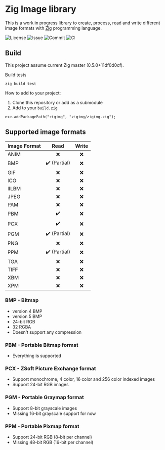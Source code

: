 # Zig Image library

This is a work in progress library to create, process, read and write different image formats with [Zig](https://ziglang.org/) programming language.

![License](https://img.shields.io/github/license/mlarouche/zigimg) ![Issue](https://img.shields.io/github/issues-raw/mlarouche/zigimg?style=flat) ![Commit](https://img.shields.io/github/last-commit/mlarouche/zigimg) ![CI](https://github.com/mlarouche/zigimg/workflows/CI/badge.svg)

## Build

This project assume current Zig master (0.5.0+11df0d0cf). 

Build tests
```
zig build test
```

How to add to your project:
1. Clone this repository or add as a submodule
1. Add to your `build.zig`
```
exe.addPackagePath("zigimg", "zigimg/zigimg.zig");
```


## Supported image formats

| Image Format  | Read          | Write  |
| ------------- |:-------------:|:------:|
| ANIM          | ❌            |❌     |
| BMP           | ✔️ (Partial)  |❌     |
| GIF           | ❌            |❌     |
| ICO           | ❌            |❌     |
| IILBM         | ❌            |❌     |
| JPEG          | ❌            |❌     |
| PAM           | ❌            |❌     |
| PBM           | ✔️            |❌     |
| PCX           | ✔️            |❌     |
| PGM           | ✔️ (Partial)  |❌     |
| PNG           | ❌            |❌     |
| PPM           | ✔️ (Partial)  |❌     |
| TGA           | ❌            |❌     |
| TIFF          | ❌            |❌     |
| XBM           | ❌            |❌     |
| XPM           | ❌            |❌     |

### BMP - Bitmap

* version 4 BMP
* version 5 BMP
* 24-bit RGB
* 32 RGBA
* Doesn't support any compression

### PBM - Portable Bitmap format

* Everything is supported

### PCX - ZSoft Picture Exchange format

* Support monochrome, 4 color, 16 color and 256 color indexed images
* Support 24-bit RGB images

### PGM - Portable Graymap format

* Support 8-bit grayscale images
* Missing 16-bit grayscale support for now

### PPM - Portable Pixmap format

* Support 24-bit RGB (8-bit per channel)
* Missing 48-bit RGB (16-bit per channel)
